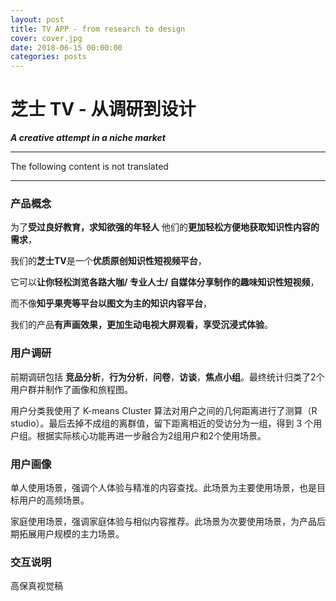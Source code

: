 ```yaml
---
layout: post
title: TV APP - from research to design
cover: cover.jpg
date: 2018-06-15 00:00:00
categories: posts
---
```


# 芝士 TV - 从调研到设计
***A creative attempt in a niche market***

---
The following content is not translated  

---
### 产品概念  

为了**受过良好教育，求知欲强的年轻⼈** 他们的**更加轻松⽅便地获取知识性内容的需求**，

我们的**芝士TV**是一个**优质原创知识性短视频平台**，

它可以**让你轻松浏览各路⼤咖/ 专业⼈士/ ⾃媒体分享制作的趣味知识性短视频**，

而不像**知乎果壳等平台以图文为主的知识内容平台**，

我们的产品**有声画效果，更加⽣动电视⼤屏观看，享受沉浸式体验**。

### 用户调研  

前期调研包括 **竞品分析**，**行为分析**，**问卷**，**访谈**，**焦点小组**。最终统计归类了2个用户群并制作了画像和旅程图。


用户分类我使用了 K-means Cluster 算法对用户之间的几何距离进行了测算（R studio）。最后去掉不成组的离群值，留下距离相近的受访分为一组，得到 3 个用户组。根据实际核心功能再进一步融合为2组用户和2个使用场景。

### 用户画像

单人使用场景，强调个人体验与精准的内容查找。此场景为主要使用场景，也是目标用户的高频场景。

家庭使用场景，强调家庭体验与相似内容推荐。此场景为次要使用场景，为产品后期拓展用户规模的主力场景。

### 交互说明

​高保真视觉稿
